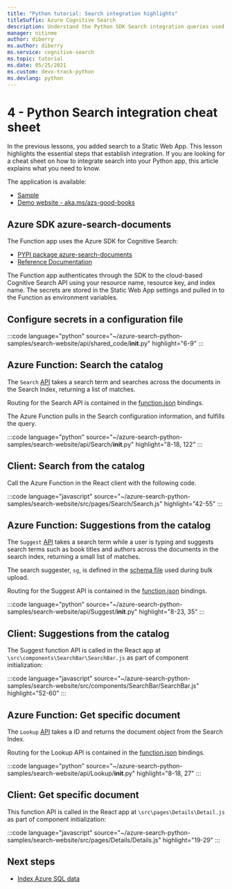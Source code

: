 ```yaml
---
title: "Python tutorial: Search integration highlights"
titleSuffix: Azure Cognitive Search
description: Understand the Python SDK Search integration queries used in the Search-enabled website with this cheat sheet. 
manager: nitinme
author: diberry
ms.author: diberry
ms.service: cognitive-search
ms.topic: tutorial
ms.date: 05/25/2021
ms.custom: devx-track-python
ms.devlang: python
---
```


# 4 - Python Search integration cheat sheet

In the previous lessons, you added search to a Static Web App. This lesson highlights the essential steps that establish integration. If you are looking for a cheat sheet on how to integrate search into your Python app, this article explains what you need to know.

The application is available: 
* [Sample](https://github.com/Azure-Samples/azure-search-python-samples/tree/master/search-website)
* [Demo website - aka.ms/azs-good-books](https://aka.ms/azs-good-books)

## Azure SDK azure-search-documents

The Function app uses the Azure SDK for Cognitive Search:

* [PYPI package azure-search-documents](https://pypi.org/project/azure-search-documents/)
* [Reference Documentation](/python/api/azure-search-documents)

The Function app authenticates through the SDK to the cloud-based Cognitive Search API using your resource name, resource key, and index name. The secrets are stored in the Static Web App settings and pulled in to the Function as environment variables. 

## Configure secrets in a configuration file

:::code language="python" source="~/azure-search-python-samples/search-website/api/shared_code/__init__.py" highlight="6-9" :::

## Azure Function: Search the catalog

The `Search` [API](https://github.com/Azure-Samples/azure-search-python-samples/blob/master/search-website/api/Search/__init__.py) takes a search term and searches across the documents in the Search Index, returning a list of matches. 

Routing for the Search API is contained in the [function.json](https://github.com/Azure-Samples/azure-search-python-samples/blob/master/search-website/api/Search/function.json) bindings.

The Azure Function pulls in the Search configuration information, and fulfills the query.

:::code language="python" source="~/azure-search-python-samples/search-website/api/Search/__init__.py" highlight="8-18, 122" :::

## Client: Search from the catalog

Call the Azure Function in the React client with the following code. 

:::code language="javascript" source="~/azure-search-python-samples/search-website/src/pages/Search/Search.js" highlight="42-55" :::

## Azure Function: Suggestions from the catalog

The `Suggest` [API](https://github.com/Azure-Samples/azure-search-python-samples/blob/master/search-website/api/Suggest/__init__.py) takes a search term while a user is typing and suggests search terms such as book titles and authors across the documents in the search index, returning a small list of matches. 

The search suggester, `sg`, is defined in the [schema file](https://github.com/Azure-Samples/azure-search-python-samples/blob/master/search-website/bulk-insert/good-books-index.json) used during bulk upload.

Routing for the Suggest API is contained in the [function.json](https://github.com/Azure-Samples/azure-search-python-samples/blob/master/search-website/api/Suggest/function.json) bindings.

:::code language="python" source="~/azure-search-python-samples/search-website/api/Suggest/__init__.py" highlight="8-23, 35" :::

## Client: Suggestions from the catalog

The Suggest function API is called in the React app at `\src\components\SearchBar\SearchBar.js` as part of component initialization:

:::code language="javascript" source="~/azure-search-python-samples/search-website/src/components/SearchBar/SearchBar.js" highlight="52-60" :::

## Azure Function: Get specific document 

The `Lookup` [API](https://github.com/Azure-Samples/azure-search-python-samples/blob/master/search-website/api/Lookup/__init__.py) takes a ID and returns the document object from the Search Index. 

Routing for the Lookup API is contained in the [function.json](https://github.com/Azure-Samples/azure-search-python-samples/blob/master/search-website/api/Lookup/function.json) bindings.

:::code language="python" source="~/azure-search-python-samples/search-website/api/Lookup/__init__.py" highlight="8-18, 27" :::

## Client: Get specific document 

This function API is called in the React app at `\src\pages\Details\Detail.js` as part of component initialization:

:::code language="javascript" source="~/azure-search-python-samples/search-website/src/pages/Details/Details.js" highlight="19-29" :::

## Next steps

* [Index Azure SQL data](search-indexer-tutorial.md)
